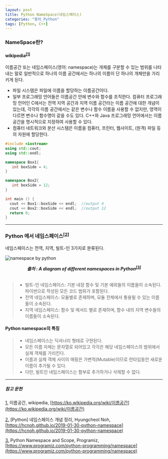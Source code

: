 ```yaml
---
layout: post
title: Python NameSpace(네임스페이스)
categories: "용어_Python"
tags: [Python, C++]
---
```


### NameSpace란?

#### wikipedia<sup><a href="#footnote_1_1" name="footnote_1_2">[1]</a></sup>

이름공간 또는 네임스페이스(영어: namespace)는 개체를 구분할 수 있는 범위를 나타내는 말로 일반적으로 하나의 이름 공간에서는 하나의 이름이 단 하나의 개체만을 가리키게 된다.

* 파일 시스템은 파일에 이름을 할당하는 이름공간이다.
* 일부 프로그래밍 언어들은 이름공간 안에 변수와 함수를 조직한다. 컴퓨터 프로그래밍 언어인 C에서는 전역 지역 공간과 지역 이름 공간라는 이름 공간에 대한 개념이 있는데, 각각의 이름 공간에서는 같은 변수나 함수 이름을 사용할 수 없지만, 영역이 다르면 변수나 함수명이 같을 수도 있다. C++와 Java 프로그래밍 언어에서는 이름 공간을 명시적으로 지정하여 사용할 수 있다.
* 컴퓨터 네트워크와 분산 시스템은 이름을 컴퓨터, 프린터, 웹사이트, (원격) 파일 등의 자원에 할당한다.

```C++
#include <iostream>
using std::cout;
using std::endl;

namespace Box1{
   int boxSide = 4;
}

namespace Box2{
   int boxSide = 12;
}

int main () {
  cout << Box1::boxSide << endl;  //output 4
  cout << Box2::boxSide << endl;  //output 12
  return 0;
}
```

---

### Python 에서 네임스페이스<sup><a href="#footnote_2_1" name="footnote_2_2">[2]</a></sup>

네임스페이스는 전역, 지역, 빌트-인 3가지로 분류된다.

![namespace by python](https://hcnoh.github.io/assets/img/2019-01-30-python-namespace/02.jpg)

<div style="text-align: center; font-weight: bold; font-style: italic"> 출처 : A diagram of different namespaces in Python<sup><a href="#footnote_3_1" name="footnote_3_2">[3]</a></sup></div><br/>


> * 빌트-인 네임스페이스: 기본 내장 함수 및 기본 예외들의 이름들이 소속된다. 파이썬으로 작성된 모든 코드 범위가 포함된다.
> * 전역 네임스페이스: 모듈별로 존재하며, 모듈 전체에서 통용될 수 있는 이름들이 소속된다.
> * 지역 네임스페이스: 함수 및 메서드 별로 존재하며, 함수 내의 지역 변수들의 이름들이 소속된다.

#### Python namespace의 특징

> * 네임스페이스는 딕셔너리 형태로 구현된다.
> * 모든 이름 자체는 문자열로 되어있고 각각은 해당 네임스페이스의 범위에서 실제 객체를 가리킨다.
> * 이름과 실제 객체 사이의 매핑은 가변적(Mutable)이므로 런타임동안 새로운 이름이 추가될 수 있다.
> * 다만, 빌트인 네임스페이스는 함부로 추가하거나 삭제할 수 없다.




---

##### 참고 문헌

<a href="#footnote_1_2" name="footnote_1_1">1.</a> 이름공간, wikipedia, [https://ko.wikipedia.org/wiki/이름공간](https://ko.wikipedia.org/wiki/이름공간)

<a href="#footnote_2_2" name="footnote_2_1">2.</a> [Python] 네임스페이스 개념 정리, Hyungcheol Noh, [https://hcnoh.github.io/2019-01-30-python-namespace](https://hcnoh.github.io/2019-01-30-python-namespace)

<a href="#footnote_3_2" name="footnote_3_1">3.</a> Python Namespace and Scope, Programiz, [https://www.programiz.com/python-programming/namespace](https://www.programiz.com/python-programming/namespace)

